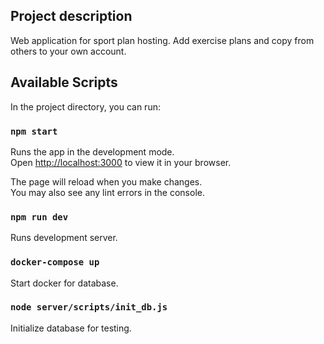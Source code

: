 ## Project description

Web application for sport plan hosting. Add exercise plans and copy from others to your own account.

## Available Scripts

In the project directory, you can run:

### `npm start`

Runs the app in the development mode.\
Open [http://localhost:3000](http://localhost:3000) to view it in your browser.

The page will reload when you make changes.\
You may also see any lint errors in the console.

### `npm run dev`

Runs development server.

### `docker-compose up`

Start docker for database.

### `node server/scripts/init_db.js`

Initialize database for testing.
